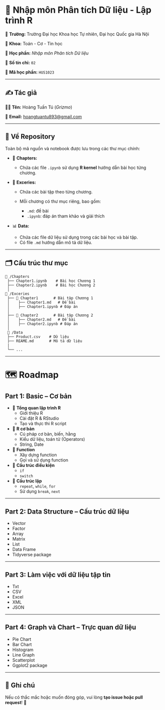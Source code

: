 # 🚀 Nhập môn Phân tích Dữ liệu - Lập trình R

📌 **Trường:** Trường Đại học Khoa học Tự nhiên, Đại học Quốc gia Hà Nội

📌 **Khoa:** Toán - Cơ - Tin học

📌 **Học phần:** *Nhập môn Phân tích Dữ liệu*

📌 **Số tín chỉ:** `02`

📌 **Mã học phần:** `HUS1023`

---

## ✍️ Tác giả

👨‍💻 **Tên:** Hoàng Tuấn Tú (*Grizmo*)

📧 **Email:** [hoangtuantu893@gmail.com](mailto:hoangtuantu893@gmail.com)

---

## 📂 Về Repository

Toàn bộ mã nguồn và notebook được lưu trong các thư mục chính:

* 📘 **Chapters:**

  * Chứa các file `.ipynb` sử dụng **R kernel** hướng dẫn bài học từng chương.

* 📝 **Exceries:**

  * Chứa các bài tập theo từng chương.
  * Mỗi chương có thư mục riêng, bao gồm:

    * `.md`: đề bài
    * `.ipynb`: đáp án tham khảo và giải thích

* 📊 **Data:**

  * Chứa các file dữ liệu sử dụng trong các bài học và bài tập.
  * Có file `.md` hướng dẫn mô tả dữ liệu.

---

## 🗂 Cấu trúc thư mục

```
📁 /Chapters
 ├── Chapter1.ipynb    # Bài học Chương 1
 ├── Chapter2.ipynb    # Bài học Chương 2
 │
📁 /Exceries
 ├── 📂 Chapter1       # Bài tập Chương 1
 │    ├── Chapter1.md   # Đề bài
 │    ├── Chapter1.ipynb # Đáp án
 │
 ├── 📂 Chapter2       # Bài tập Chương 2
 │    ├── Chapter2.md   # Đề bài
 │    ├── Chapter2.ipynb # Đáp án
 │
 📁 /Data
 ├── Product.csv    # Dữ liệu
 ├── REAME.md       # Mô tả dữ liệu
 |
 └── ...
```

---

# 🗺️ Roadmap

## **Part 1: Basic – Cơ bản**

* 🔹 **Tổng quan lập trình R**
  * Giới thiệu R
  * Cài đặt R & RStudio
  * Tạo và thực thi R script
* 🔹 **R cơ bản**
  * Cú pháp cơ bản, biến, hằng
  * Kiểu dữ liệu, toán tử (Operators)
  * String, Date
* 🔹 **Function**
  * Xây dựng function
  * Gọi và sử dụng function
* 🔹 **Cấu trúc điều kiện**
  * `if`
  * `switch`
* 🔹 **Cấu trúc lặp**
  * `repeat`, `while`, `for`
  * Sử dụng `break`, `next`
---

## **Part 2: Data Structure – Cấu trúc dữ liệu**

* Vector
* Factor
* Array
* Matrix
* List
* Data Frame
* Tidyverse package

---

## **Part 3: Làm việc với dữ liệu tập tin**

* Txt
* CSV
* Excel
* XML
* JSON

---

## **Part 4: Graph và Chart – Trực quan dữ liệu**

* Pie Chart
* Bar Chart
* Histogram
* Line Graph
* Scatterplot
* Ggplot2 package

---

## 📢 Ghi chú

Nếu có thắc mắc hoặc muốn đóng góp, vui lòng **tạo issue hoặc pull request**! 🚀